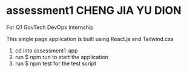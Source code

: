 # assessment1  CHENG JIA YU DION
For Q1 GovTech DevOps Internship

This single page application is built using React.js and Tailwind.css

1. cd into assessment1-app
2. run $ npm run to start the application
3. run $ npm test for the test script

